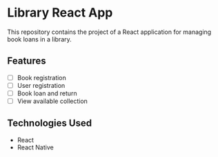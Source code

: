 # Library React App

This repository contains the project of a React application for managing book loans in a library.

## Features

- [ ] Book registration
- [ ] User registration
- [ ] Book loan and return
- [ ] View available collection

## Technologies Used

- React
- React Native
